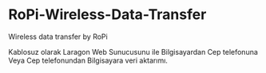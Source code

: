 # RoPi-Wireless-Data-Transfer
Wireless data transfer by RoPi

Kablosuz olarak Laragon Web Sunucusunu ile Bilgisayardan Cep telefonuna Veya Cep telefonundan Bilgisayara veri aktarımı.
